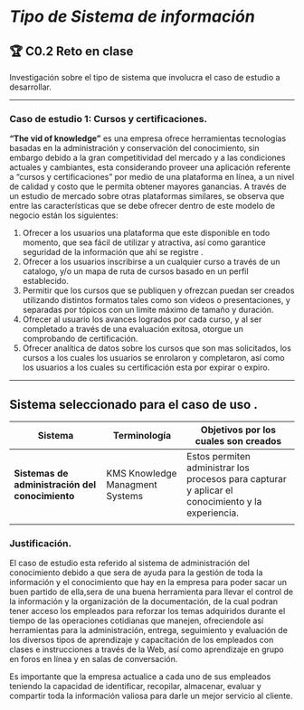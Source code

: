 # ***Tipo de Sistema de información***

## 🏆 C0.2 Reto en clase

Investigación sobre el tipo de sistema que involucra el caso de estudio a desarrollar.
___
### **Caso de estudio 1: Cursos y certificaciones.**
**“The vid of knowledge”** es una empresa ofrece herramientas tecnologías basadas en la administración y conservación del conocimiento, sin embargo debido a la gran competitividad del mercado y a las condiciones actuales y cambiantes, esta considerando proveer una aplicación referente a “cursos y certificaciones” por medio de una plataforma en línea, a un nivel de calidad y costo que le permita obtener mayores ganancias. 
A través de un estudio de mercado sobre otras plataformas similares,  se observa que entre las características que se debe ofrecer dentro de este modelo de negocio están los siguientes:
1. Ofrecer a los usuarios una plataforma que este disponible en todo momento, que sea fácil de utilizar y atractiva, así como garantice seguridad de la información que ahí se registre .
2. Ofrecer a los usuarios inscribirse a un cualquier curso a través de un catalogo, y/o un mapa de ruta de cursos basado en un perfil establecido.
3. Permitir que los cursos que se publiquen y ofrezcan puedan ser creados utilizando distintos formatos tales como son videos o presentaciones, y separadas por tópicos con un limite máximo de tamaño y duración.
4. Ofrecer al usuario los avances logrados por cada curso, y al ser completado a través de una evaluación exitosa, otorgue un comprobando de certificación.
5. Ofrecer analítica de datos sobre los cursos que son mas solicitados, los cursos a los cuales los usuarios se enrolaron y completaron, así como los usuarios a los cuales su certificación esta por expirar o expiro.


_________

## **Sistema seleccionado para el caso de uso .**




Sistema | Terminología | Objetivos por los cuales son creados |
---|---|---|
**Sistemas de administración del conocimiento**|KMS Knowledge Managment Systems|Estos permiten administrar los procesos para capturar y aplicar el conocimiento y la experiencia.|
|||
### **Justificación.**
El caso de estudio esta referido al sistema de administración del conocimiento debido a que sera de ayuda para la gestión de toda la información y el conocimiento que hay en la empresa para poder sacar un buen partido de ella,sera de una buena herramienta para llevar el control de la información y la organización de la documentación, de la cual podran tener acceso los empleados para reforzar los temas adquiridos durante el tiempo de las operaciones cotidianas que manejen, ofreciendole así herramientas para la administración, entrega, seguimiento y evaluación de los diversos tipos de aprendizaje y capacitación de los empleados con  clases e instrucciones a través de la Web, así como aprendizaje en grupo en foros en línea y en salas de conversación.

Es importante que la empresa actualice a cada uno de sus empleados teniendo la capacidad de identificar, recopilar, almacenar, evaluar y compartir toda la información valiosa para darle un mejor servicio al cliente.
